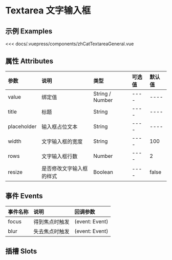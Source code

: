 
# Textarea 文字输入框

## 示例 Examples

<zh-cat-textarea-general></zh-cat-textarea-general>
<code-show>
<<< docs/.vuepress/components/zhCatTextareaGeneral.vue 
</code-show>

## 属性 Attributes

| 参数  | 说明  | 类型   | 可选值           | 默认值 |
|:------|:-------------|:-------|:------------------|:--------|
| value | 绑定值 | String / Number | ---- | ---- |
| title | 标题 | String | ---- | ---- |
| placeholder | 输入框占位文本 | String | ---- | ---- |
| width | 文字输入框的宽度 | String | ---- | 100 |
| rows | 文字输入框行数 | Number | ---- | 2 |
| resize | 是否修改文字输入框的样式 | Boolean | ---- | false |

## 事件 Events

| 事件名称  | 说明    | 回调参数 |
|:------|:---------------|:--------|
| focus | 得到焦点时触发 | (event: Event) |
| blur | 失去焦点时触发 | (event: Event) |

## 插槽 Slots
<!-- 
| 插槽名称  | 说明 |
|:------|:---------------| -->
